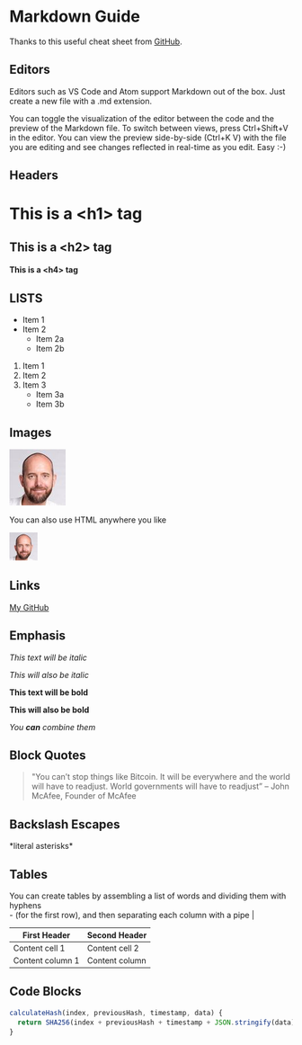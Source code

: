 # Markdown Guide

Thanks to this useful cheat sheet from [GitHub](https://guides.github.com/pdfs/markdown-cheatsheet-online.pdf).

## Editors

Editors such as VS Code and Atom support Markdown out of the box. Just create a new file with a .md extension.

You can toggle the visualization of the editor between the code and the preview of the Markdown file. To switch between views, press Ctrl+Shift+V in the editor. You can view the preview side-by-side (Ctrl+K V) with the file you are editing and see changes reflected in real-time as you edit. Easy :-)

## Headers

# This is a \<h1> tag
## This is a \<h2> tag
#### This is a \<h4> tag

## LISTS
* Item 1
* Item 2
  * Item 2a
  * Item 2b

1. Item 1
2. Item 2
3. Item 3
   * Item 3a
   * Item 3b

## Images

![Me](/images/me.jpg)

You can also use HTML anywhere you like

<img src="images/me.jpg" width="50">

## Links
[My GitHub](https://github.com/jaffacakes89)

## Emphasis

*This text will be italic*

_This will also be italic_

**This text will be bold**

__This will also be bold__

*You **can** combine them*

## Block Quotes

> "You can’t stop things like Bitcoin. It will be everywhere and the world will have to readjust. World governments will have to readjust” – John McAfee, Founder of McAfee

## Backslash Escapes
\*literal asterisks\*

## Tables
You can create tables by assembling a list of words and dividing them with hyphens    
\- \(for the first row), and then separating each column with a pipe | 

First Header | Second Header
------------ | -------------
Content cell 1 | Content cell 2
Content column 1 | Content column

## Code Blocks
```javascript
calculateHash(index, previousHash, timestamp, data) { 
  return SHA256(index + previousHash + timestamp + JSON.stringify(data)).toString(); 
}
```